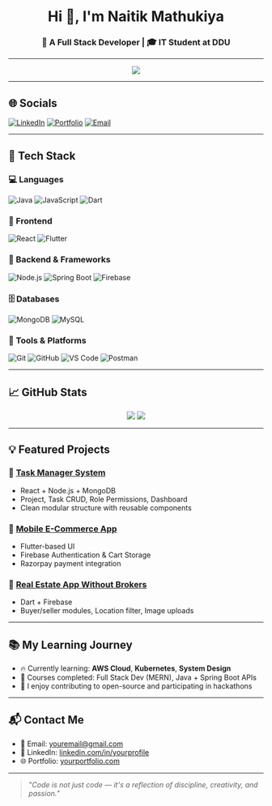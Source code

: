 <h1 align="center">Hi 👋, I'm Naitik Mathukiya</h1>
<h3 align="center">🚀 A Full Stack Developer | 🎓 IT Student at DDU</h3>

---

<p align="center">
  <img src="https://readme-typing-svg.herokuapp.com?font=Fira+Code&size=22&pause=1000&center=true&width=435&lines=Passionate+about+Building+Real+World+Projects;Full+Stack+Web+%2F+Mobile+Developer;Always+Learning+New+Techs" />
</p>

---

## 🌐 Socials
[![LinkedIn](https://img.shields.io/badge/LinkedIn-blue?logo=linkedin&style=for-the-badge)](https://linkedin.com/in/YOUR-LINK)
[![Portfolio](https://img.shields.io/badge/Portfolio-black?style=for-the-badge)](https://your-portfolio.com)
[![Email](https://img.shields.io/badge/Gmail-D14836?logo=gmail&style=for-the-badge)](mailto:youremail@gmail.com)

---

## 🧰 Tech Stack

### 💻 Languages
![Java](https://img.shields.io/badge/Java-informational?style=flat&logo=java)
![JavaScript](https://img.shields.io/badge/JavaScript-F7DF1E?style=flat&logo=javascript)
![Dart](https://img.shields.io/badge/Dart-0175C2?style=flat&logo=dart)

### 🧱 Frontend
![React](https://img.shields.io/badge/React-20232A?style=flat&logo=react)
![Flutter](https://img.shields.io/badge/Flutter-02569B?style=flat&logo=flutter)

### 🚀 Backend & Frameworks
![Node.js](https://img.shields.io/badge/Node.js-339933?style=flat&logo=nodedotjs)
![Spring Boot](https://img.shields.io/badge/Spring_Boot-6DB33F?style=flat&logo=springboot)
![Firebase](https://img.shields.io/badge/Firebase-FFCA28?style=flat&logo=firebase)

### 🗄️ Databases
![MongoDB](https://img.shields.io/badge/MongoDB-4EA94B?style=flat&logo=mongodb)
![MySQL](https://img.shields.io/badge/MySQL-005C84?style=flat&logo=mysql)

### 🔧 Tools & Platforms
![Git](https://img.shields.io/badge/Git-F05032?style=flat&logo=git)
![GitHub](https://img.shields.io/badge/GitHub-181717?style=flat&logo=github)
![VS Code](https://img.shields.io/badge/VS_Code-007ACC?style=flat&logo=visual-studio-code)
![Postman](https://img.shields.io/badge/Postman-FF6C37?style=flat&logo=postman)

---

## 📈 GitHub Stats

<p align="center">
  <img src="https://github-readme-stats.vercel.app/api?username=naitikmathukiya&show_icons=true&theme=transparent&hide_title=true" />
  <img src="https://github-readme-stats.vercel.app/api/top-langs/?username=naitikmathukiya&layout=compact" />
</p>

---

## 💡 Featured Projects

### 🔹 [Task Manager System](https://github.com/yourusername/task-manager)
- React + Node.js + MongoDB
- Project, Task CRUD, Role Permissions, Dashboard
- Clean modular structure with reusable components

### 🔹 [Mobile E-Commerce App](https://github.com/yourusername/ecommerce-app)
- Flutter-based UI
- Firebase Authentication & Cart Storage
- Razorpay payment integration

### 🔹 [Real Estate App Without Brokers](https://github.com/yourusername/real-estate-app)
- Dart + Firebase
- Buyer/seller modules, Location filter, Image uploads

---

## 📚 My Learning Journey

- 🔥 Currently learning: **AWS Cloud**, **Kubernetes**, **System Design**
- 📘 Courses completed: Full Stack Dev (MERN), Java + Spring Boot APIs
- 📌 I enjoy contributing to open-source and participating in hackathons

---

## 📬 Contact Me

- 📧 Email: youremail@gmail.com  
- 💼 LinkedIn: [linkedin.com/in/yourprofile](https://linkedin.com/in/yourprofile)  
- 🌐 Portfolio: [yourportfolio.com](https://yourportfolio.com)

---

> *"Code is not just code — it's a reflection of discipline, creativity, and passion."*

